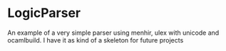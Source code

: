 LogicParser
===========

An example of a very simple parser using menhir, ulex with unicode and ocamlbuild.
I have it as kind of a skeleton for future projects
